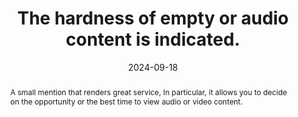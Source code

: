 ---
title: The hardness of empty or audio content is indicated.
abstract: A small mention that renders great service, In particular, it allows you to decide on the opportunity or the best time to view audio or video content.
categories:
  - Images and media
agrege: O4118-E029
opquast: 4 118
indiceebook: "29"
description: Rule 029
before: "028"
weight: "29"
after: "030"
actif: "1"
layout: rules
date: 2024-09-18
tags:
  - Accessibility
  - ""
objectif:
  - Notify the user so that they can knowingly decide whether or not to view or download the relevant content.
  - Make content accessible to disabled readers and readers
Meo:
  - Assist any audio or video content with the mention of its hardness.
Controle:
  - Make sure that the hardness of each audio or empty content is indicated before it is viewed.
  - Ensure that the specified hardness corresponds to the hardness or that it is a sufficient order of quantity.
epubcheck: false
ace: false
humancheck: true
ReadiumGoToolkit: null
Source:
  - Opquast
Referentiel:
  - ""
steps:
  - Design
  - Editorial
---